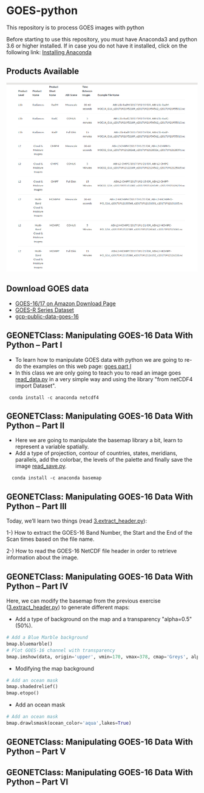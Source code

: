 # GOES-python
This repository is to process GOES images with python

Before starting to use this repository, you must have Anaconda3 and python 3.6 or higher installed. If in case you do not have it installed, click on the following link: [Installing Anaconda](https://github.com/rnoeliab/Installing_anaconda)

## Products Available
![Alt text](https://github.com/rnoeliab/GOES-python/blob/main/products_available.png)

## Download GOES data 
* [GOES-16/17 on Amazon Download Page](https://home.chpc.utah.edu/~u0553130/Brian_Blaylock/cgi-bin/goes16_download.cgi)
* [GOES-R Series Dataset](https://www.ncdc.noaa.gov/airs-web/search)
* [gcp-public-data-goes-16](https://console.cloud.google.com/storage/browser/gcp-public-data-goes-16?pageState=(%22StorageObjectListTable%22:(%22f%22:%22%255B%255D%22))&prefix=&forceOnObjectsSortingFiltering=false)

## GEONETClass: Manipulating GOES-16 Data With Python – Part I

*  To learn how to manipulate GOES data with python we are going to re-do the examples on this web page: [goes part I](https://geonetcast.wordpress.com/2017/04/27/geonetclass-manipulating-goes-16-data-with-python-part-i/)
* In this class we are only going to teach you to read an image goes [read_data.py](https://github.com/rnoeliab/GOES-python/blob/main/SST/1.read_data.py) in a very simple way and using the library "from netCDF4 import Dataset".
```
 conda install -c anaconda netcdf4 
```

## GEONETClass: Manipulating GOES-16 Data With Python – Part II

* Here we are going to manipulate the basemap library a bit, learn to represent a variable spatially. 
* Add a type of projection, contour of countries, states, meridians, parallels, add the colorbar, the levels of the palette and finally save the image [read_save.py](https://github.com/rnoeliab/GOES-python/blob/main/SST/2.read_save.py). 

```
  conda install -c anaconda basemap 
```
## GEONETClass: Manipulating GOES-16 Data With Python – Part III

Today, we’ll learn two things (read [3.extract_header.py](https://github.com/rnoeliab/GOES-python/blob/main/SST/3.extract_header.py)):

1-) How to extract the GOES-16 Band Number, the Start and the End of the Scan times based on the file name.

2-) How to read the GOES-16 NetCDF file header in order to retrieve information about the image.



## GEONETClass: Manipulating GOES-16 Data With Python – Part IV

Here, we can modify the basemap from the previous exercise ([3.extract_header.py](https://github.com/rnoeliab/GOES-python/blob/main/SST/3.extract_header.py)) to generate different maps:
* Add a type of background on the map and a transparency "alpha=0.5" (50%).
```python
# Add a Blue Marble background
bmap.bluemarble()
# Plot GOES-16 channel with transparency
bmap.imshow(data, origin='upper', vmin=170, vmax=378, cmap='Greys', alpha=0.5)
```
* Modifying the map background 
```python
# Add an ocean mask
bmap.shadedrelief() 
bmap.etopo()
```
* Add an ocean mask
```python
# Add an ocean mask
bmap.drawlsmask(ocean_color='aqua',lakes=True)
```

## GEONETClass: Manipulating GOES-16 Data With Python – Part V

## GEONETClass: Manipulating GOES-16 Data With Python – Part VI



